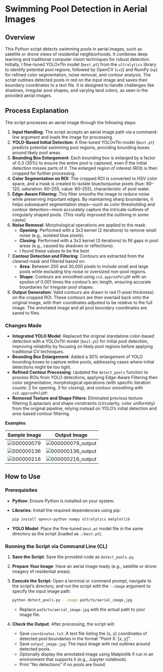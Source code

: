 # Swimming Pool Detection in Aerial Images

## Overview
This Python script detects swimming pools in aerial images, such as satellite or drone views of residential neighborhoods. It combines deep learning and traditional computer vision techniques for robust detection. Initially, I fine-tuned YOLOv11n model (`best.pt`) from the `ultralytics` library to identify potential pool regions, followed by OpenCV (`cv2`) and NumPy (`np`) for refined color segmentation, noise removal, and contour analysis. The script outlines detected pools in red on the input image and saves their boundary coordinates to a text file. It is designed to handle challenges like shadows, irregular pool shapes, and varying land colors, as seen in the provided aerial images.

## Process Explanation
The script processes an aerial image through the following steps:

1. **Input Handling**: The script accepts an aerial image path via a command-line argument and loads the image for processing.
2. **YOLO-Based Initial Detection**: A fine-tuned YOLOv11n model (`best.pt`) predicts potential swimming pool regions, providing bounding boxes around likely pool areas.
3. **Bounding Box Enlargement**: Each bounding box is enlarged by a factor of 0.3 (30%) to ensure the entire pool is captured, even if the initial detection misses parts of it. The enlarged region of interest (ROI) is then cropped for further processing.
4. **Color Segmentation on ROI**: The cropped ROI is converted to HSV color space, and a mask is created to isolate blue/turquoise pixels (hue: 80–120, saturation: 60–255, value: 80–255), characteristic of pool water.
5. **Edge-Aware Filtering:** This filter smooths the image to reduce noise while preserving important edges. By maintaining sharp boundaries, it helps subsequent segmentation steps—such as color thresholding and contour detection—more accurately capture the intricate outlines of irregularly shaped pools. (This really improved the outlining in some cases) 
6. **Noise Removal**: Morphological operations are applied to the mask:
   - **Opening**: Performed with a 3x3 kernel (2 iterations) to remove small noise (e.g., isolated blue pixels).
   - **Closing**: Performed with a 3x3 kernel (3 iterations) to fill gaps in pool areas (e.g., caused by shadows or reflections).
   - I found these values to be the best
7. **Contour Detection and Filtering**: Contours are extracted from the cleaned mask and filtered based on:
   - **Area**: Between 200 and 30,000 pixels to include small and large pools while excluding tiny noise or oversized non-pool regions.
   - **Shape**: Contours are smoothed using `cv2.approxPolyDP` with an epsilon of 0.001 times the contour’s arc length, ensuring accurate boundaries for irregular pool shapes.
8. **Output Generation**: Valid contours are drawn in red (1-pixel thickness) on the cropped ROI. These contours are then overlaid back onto the original image, with their coordinates adjusted to be relative to the full image. The annotated image and all pool boundary coordinates are saved to files.

### Changes Made
- **Integrated YOLO Model**: Replaced the original standalone color-based detection with a YOLOv11n model (`best.pt`) for initial pool detection, improving reliability by focusing on likely pool regions before applying traditional CV techniques.
- **Bounding Box Enlargement**: Added a 30% enlargement of YOLO bounding boxes to capture entire pools, addressing cases where initial detections might be too tight.
- **Refined Contour Processing**: Updated the `detect_pools` function to process ROIs from YOLO detections, applying Edge-Aware Filtering then color segmentation, morphological operations (with specific iteration counts: 2 for opening, 3 for closing), and contour smoothing with `cv2.approxPolyDP`.
- **Removed Texture and Shape Filters**: Eliminated previous texture filtering (Laplacian) and shape constraints (circularity, color uniformity) from the original pipeline, relying instead on YOLO’s initial detection and area-based contour filtering.

**Examples**:

| Sample Image | Output Image |
|-------------|-------------|
| ![000000079](https://yourkln.com/assets/000000079.jpg) | ![000000079_output](https://yourkln.com/assets/000000079_output.jpg) |
| ![000000136](https://yourkln.com/assets/000000136.jpg) | ![000000136_output](https://yourkln.com/assets/000000136_output.jpg) |
| ![000000216](https://yourkln.com/assets/000000216.jpg) | ![000000216_output](https://yourkln.com/assets/000000216_output.jpg) |

## How to Use

### Prerequisites

- **Python**: Ensure Python is installed on your system.
- **Libraries**: Install the required dependencies using pip:
  
  ```bash
  pip install opencv-python numpy ultralytics matplotlib
  ```
  
- **YOLO Model**: Place the fine-tuned `best.pt` model file in the same directory as the script (loaded as `./best.pt`).

### Running the Script via Command Line (CL)
1. **Save the Script**: Save the provided code as `detect_pools.py`.
2. **Prepare Your Image**: Have an aerial image ready (e.g., satellite or drone imagery of residential areas).
3. **Execute the Script**: Open a terminal or command prompt, navigate to the script’s directory, and run the script with the `--image` argument to specify the input image path:
   
   ```bash
   python detect_pools.py --image path/to/aerial_image.jpg
   ```
   
   - Replace `path/to/aerial_image.jpg` with the actual path to your image file.
   
4. **Check the Output**: After processing, the script will:
   - Save `coordinates.txt`: A text file listing the (x, y) coordinates of detected pool boundaries in the format "Point X: [x, y]".
   - Save `output_image.jpg`: The input image with red outlines around detected pools.
   - Optionally display the annotated image using Matplotlib if run in an environment that supports it (e.g., Jupyter notebook).
   - Print "No detections" if no pools are found.
